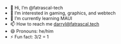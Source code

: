 - 👋 Hi, I’m @fatrascal-tech
- 👀 I’m interested in gaming, graphics, and webtech
- 🌱 I’m currently learning MAUI
- 📫 How to reach me darryl@fatrascal.tech
- 😄 Pronouns: he/him
- ⚡ Fun fact: 3/2 = 1 

<!---
fatrascal-tech/fatrascal-tech is a ✨ special ✨ repository because its `README.md` (this file) appears on your GitHub profile.
You can click the Preview link to take a look at your changes.
--->
